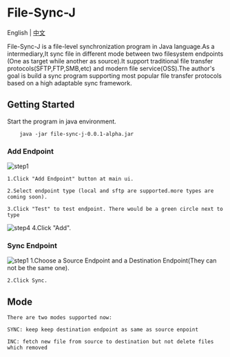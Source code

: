 # File-Sync-J

English | [中文](https://github.com/codflow/file-sync-j/blob/master/README_zh.MD)

File-Sync-J is a file-level synchronization program in Java language.As a intermediary,It sync file in different mode between two filesystem endpoints (One as target while another as source).It support traditional file transfer protocols(SFTP,FTP,SMB,etc) and modern file service(OSS).The author's goal is build a sync program supporting most popular file transfer protocols based on a high adaptable sync framework.


## Getting Started

Start the program in java environment.

```
    java -jar file-sync-j-0.0.1-alpha.jar
```

### Add Endpoint

  ![step1](https://raw.githubusercontent.com/codflow/file-sync-j/master/doc/images/main_ui_0.png)

    1.Click "Add Endpoint" button at main ui.
    
    2.Select endpoint type (local and sftp are supported.more types are coming soon).

    3.Click "Test" to test endpoint. There would be a green circle next to type

  ![step4](https://raw.githubusercontent.com/codflow/file-sync-j/master/doc/images/endpoint_sftp_0.png)
    4.Click "Add".

### Sync Endpoint

    
  ![step1](https://raw.githubusercontent.com/codflow/file-sync-j/master/doc/images/main_ui_1.png)
    1.Choose a Source Endpoint and a Destination Endpoint(They can not be the same one).

    2.Click Sync.

## Mode

    There are two modes supported now:
    
    SYNC: keep keep destination endpoint as same as source enpoint

    INC: fetch new file from source to destination but not delete files which removed